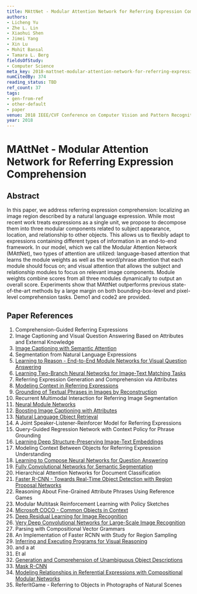 ```yaml
---
title: MAttNet - Modular Attention Network for Referring Expression Comprehension
authors:
- Licheng Yu
- Zhe L. Lin
- Xiaohui Shen
- Jimei Yang
- Xin Lu
- Mohit Bansal
- Tamara L. Berg
fieldsOfStudy:
- Computer Science
meta_key: 2018-mattnet-modular-attention-network-for-referring-expression-comprehension
numCitedBy: 374
reading_status: TBD
ref_count: 37
tags:
- gen-from-ref
- other-default
- paper
venue: 2018 IEEE/CVF Conference on Computer Vision and Pattern Recognition
year: 2018
---
```


# MAttNet - Modular Attention Network for Referring Expression Comprehension

## Abstract

In this paper, we address referring expression comprehension: localizing an image region described by a natural language expression. While most recent work treats expressions as a single unit, we propose to decompose them into three modular components related to subject appearance, location, and relationship to other objects. This allows us to flexibly adapt to expressions containing different types of information in an end-to-end framework. In our model, which we call the Modular Attention Network (MAttNet), two types of attention are utilized: language-based attention that learns the module weights as well as the word/phrase attention that each module should focus on; and visual attention that allows the subject and relationship modules to focus on relevant image components. Module weights combine scores from all three modules dynamically to output an overall score. Experiments show that MAttNet outperforms previous state-of-the-art methods by a large margin on both bounding-box-level and pixel-level comprehension tasks. Demo1 and code2 are provided.

## Paper References

1. Comprehension-Guided Referring Expressions
2. Image Captioning and Visual Question Answering Based on Attributes and External Knowledge
3. [Image Captioning with Semantic Attention](2016-image-captioning-with-semantic-attention)
4. Segmentation from Natural Language Expressions
5. [Learning to Reason - End-to-End Module Networks for Visual Question Answering](2017-learning-to-reason-end-to-end-module-networks-for-visual-question-answering)
6. [Learning Two-Branch Neural Networks for Image-Text Matching Tasks](2019-learning-two-branch-neural-networks-for-image-text-matching-tasks)
7. Referring Expression Generation and Comprehension via Attributes
8. [Modeling Context in Referring Expressions](2016-modeling-context-in-referring-expressions)
9. [Grounding of Textual Phrases in Images by Reconstruction](2016-grounding-of-textual-phrases-in-images-by-reconstruction)
10. Recurrent Multimodal Interaction for Referring Image Segmentation
11. [Neural Module Networks](2016-neural-module-networks)
12. [Boosting Image Captioning with Attributes](2017-boosting-image-captioning-with-attributes)
13. [Natural Language Object Retrieval](2016-natural-language-object-retrieval)
14. A Joint Speaker-Listener-Reinforcer Model for Referring Expressions
15. Query-Guided Regression Network with Context Policy for Phrase Grounding
16. [Learning Deep Structure-Preserving Image-Text Embeddings](2016-learning-deep-structure-preserving-image-text-embeddings)
17. Modeling Context Between Objects for Referring Expression Understanding
18. [Learning to Compose Neural Networks for Question Answering](2016-learning-to-compose-neural-networks-for-question-answering)
19. [Fully Convolutional Networks for Semantic Segmentation](2017-fully-convolutional-networks-for-semantic-segmentation)
20. Hierarchical Attention Networks for Document Classification
21. [Faster R-CNN - Towards Real-Time Object Detection with Region Proposal Networks](2015-faster-r-cnn-towards-real-time-object-detection-with-region-proposal-networks)
22. Reasoning About Fine-Grained Attribute Phrases Using Reference Games
23. Modular Multitask Reinforcement Learning with Policy Sketches
24. [Microsoft COCO - Common Objects in Context](2014-microsoft-coco-common-objects-in-context)
25. [Deep Residual Learning for Image Recognition](2016-deep-residual-learning-for-image-recognition)
26. [Very Deep Convolutional Networks for Large-Scale Image Recognition](2015-very-deep-convolutional-networks-for-large-scale-image-recognition)
27. Parsing with Compositional Vector Grammars
28. An Implementation of Faster RCNN with Study for Region Sampling
29. [Inferring and Executing Programs for Visual Reasoning](2017-inferring-and-executing-programs-for-visual-reasoning)
30. and a at
31. Et al
32. [Generation and Comprehension of Unambiguous Object Descriptions](2016-generation-and-comprehension-of-unambiguous-object-descriptions)
33. [Mask R-CNN](2020-mask-r-cnn)
34. [Modeling Relationships in Referential Expressions with Compositional Modular Networks](2017-modeling-relationships-in-referential-expressions-with-compositional-modular-networks)
35. ReferItGame - Referring to Objects in Photographs of Natural Scenes
